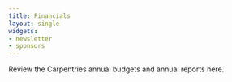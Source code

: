 ```yaml
---
title: Financials
layout: single
widgets:
- newsletter
- sponsors
---
```


Review the Carpentries annual budgets and annual reports here.